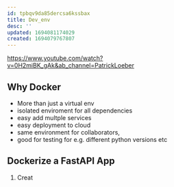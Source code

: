 ```yaml
---
id: tpbqv9da85dercsa6kssbax
title: Dev_env
desc: ''
updated: 1694081174029
created: 1694079767807
---
```


https://www.youtube.com/watch?v=0H2miBK_gAk&ab_channel=PatrickLoeber

## Why Docker

- More than just a virtual env 
- isolated enviroment for all dependencies
- easy add multple services
- easy deployment to cloud 
- same environment for collaborators,
- good for testing for e.g. different python versions etc

## Dockerize a FastAPI App

1. Creat